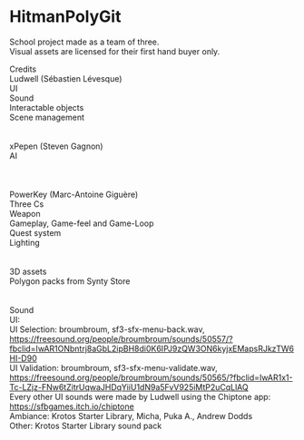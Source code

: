 # HitmanPolyGit
 School project made as a team of three. <br />
 Visual assets are licensed for their first hand buyer only. <br/>
 
Credits<br/>
Ludwell (Sébastien Lévesque)<br/>
    UI<br/>
    Sound<br/>
    Interactable objects<br/>
    Scene management<br/>
<br/><br/>
xPepen (Steven Gagnon)<br/>
    AI<br/>\
<br/><br/>
PowerKey (Marc-Antoine Giguère)<br/>
    Three Cs<br/>
    Weapon<br/>
    Gameplay, Game-feel and Game-Loop<br/>
    Quest system<br/>
    Lighting<br/>
<br/><br/>
3D assets<br/>
    Polygon packs from Synty Store<br/>
<br/><br/>
Sound<br/>
    UI:<br/>
        UI Selection: broumbroum, sf3-sfx-menu-back.wav, https://freesound.org/people/broumbroum/sounds/50557/?fbclid=IwAR1ONbntrj8aGbL2ipBH8di0K6IPJ9zQW3ON6kyjxEMapsRJkzTW6HI-D90<br/>
        UI Validation: broumbroum, sf3-sfx-menu-validate.wav, https://freesound.org/people/broumbroum/sounds/50565/?fbclid=IwAR1x1-Tc-LZjz-FNw6tZitrUqwaJHDqYiiU1dN9a5FvV925iMtP2uCqLlAQ<br/>
        Every other UI sounds were made by Ludwell using the Chiptone app: https://sfbgames.itch.io/chiptone<br/>
    Ambiance: Krotos Starter Library, Micha, Puka A., Andrew Dodds<br/>
    Other: Krotos Starter Library sound pack<br/>
